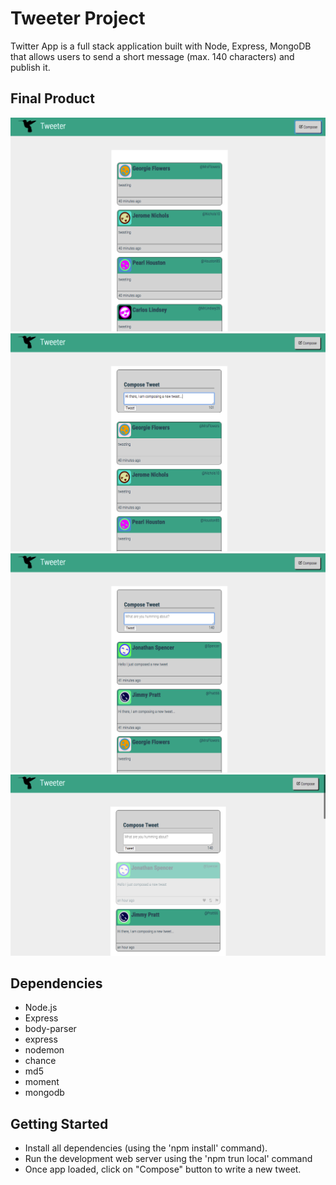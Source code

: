 
# Tweeter Project

Twitter App is a full stack application built with Node, Express, MongoDB that allows users to send a short message (max. 140 characters) and publish it.

## Final Product
!["Screenshot of Home Page. Compose section hidden"](https://github.com/79manuel/tweetr/blob/master/docs/Home%20page%20no%20compose.png)
!["Screenshot of Home Page. Compose new tweet"](https://github.com/79manuel/tweetr/blob/master/docs/home%20page%20compose%20new%20tweet.png)
!["Screenshot of Home Page. New tweet posted"](https://github.com/79manuel/tweetr/blob/master/docs/Home%20page%20post%20new%20tweet.png)
!["Screenshot of Home Page. Hover"](https://github.com/79manuel/tweetr/blob/master/docs/Home%20page%20hover.png)

## Dependencies

- Node.js
- Express
- body-parser
- express
- nodemon
- chance
- md5
- moment
- mongodb

## Getting Started

- Install all dependencies (using the 'npm install' command).
- Run the development web server using the 'npm trun local' command
- Once app loaded, click on "Compose" button to write a new tweet. 
